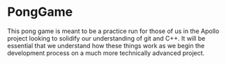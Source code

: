 # PongGame

This pong game is meant to be a practice run for those of us in the Apollo project looking to solidify our understanding of git and C++.
It will be essential that we understand how these things work as we begin the development process on a much more technically advanced project.
